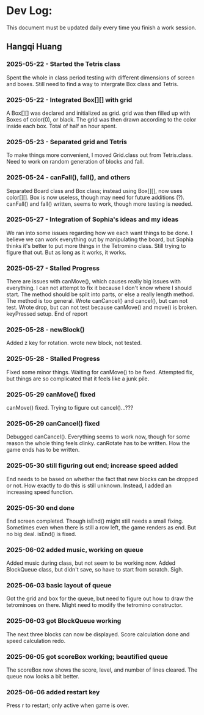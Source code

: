 # Dev Log:

This document must be updated daily every time you finish a work session.

## Hangqi Huang

### 2025-05-22 - Started the Tetris class
Spent the whole in class period testing with different dimensions of screen and boxes. Still need to find a way to intergrate Box class and Tetris.

### 2025-05-22 - Integrated Box[][] with grid
A Box[][] was declared and initialized as grid. grid was then filled up with Boxes of color(0), or black. The grid was then drawn according to the color inside each box. Total of half an hour spent.

### 2025-05-23 - Separated grid and Tetris
To make things more convenient, I moved Grid.class out from Tetris.class. Need to work on random generation of blocks and fall.

### 2025-05-24 - canFall(), fall(), and others
Separated Board class and Box class; instead using Box[][], now uses color[][]. Box is now useless, though may need for future additions (?). canFall() and fall() written, seems to work, though more testing is needed.

### 2025-05-27 - Integration of Sophia's ideas and my ideas
We ran into some issues regarding how we each want things to be done. I believe we can work everything out by manipulating the board, but Sophia thinks it's better to put more things in the Tetromino class. Still trying to figure that out. But as long as it works, it works.

### 2025-05-27 - Stalled Progress
There are issues with canMove(), which causes really big issues with everything. I can not attempt to fix it because I don't know where I should start. The method should be split into parts, or else a really length method. The method is too general. Wrote canCancel() and cancel(), but can not test. Wrote drop, but can not test because canMove() and move() is broken. keyPressed setup. End of report

### 2025-05-28 - newBlock()
Added z key for rotation. wrote new block, not tested.

### 2025-05-28 - Stalled Progress
Fixed some minor things. Waiting for canMove() to be fixed. Attempted fix, but things are so complicated that it feels like a junk pile.

### 2025-05-29 canMove() fixed
canMove() fixed. Trying to figure out cancel()...???

### 2025-05-29 canCancel() fixed
Debugged canCancel(). Everything seems to work now, though for some reason the whole thing feels clinky. canRotate has to be written. How the game ends has to be written.

### 2025-05-30 still figuring out end; increase speed added
End needs to be based on whether the fact that new blocks can be dropped or not. How exactly to do this is still unknown. Instead, I added an increasing speed function.

### 2025-05-30 end done
End screen completed. Though isEnd() might still needs a small fixing. Sometimes even when there is still a row left, the game renders as end. But no big deal.
isEnd() is fixed.

### 2025-06-02 added music, working on queue
Added music during class, but not seem to be working now. Added BlockQueue class, but didn't save, so have to start from scratch. Sigh.

### 2025-06-03 basic layout of queue
Got the grid and box for the queue, but need to figure out how to draw the tetrominoes on there. Might need to modify the tetromino constructor.

### 2025-06-03 got BlockQueue working
The next three blocks can now be displayed. Score calculation done and speed calculation redo.

### 2025-06-05 got scoreBox working; beautified queue
The scoreBox now shows the score, level, and number of lines cleared. The queue now looks a bit better.

### 2025-06-06 added restart key
Press r to restart; only active when game is over.
